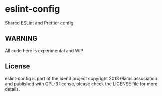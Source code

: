 # eslint-config

Shared ESLint and Prettier config

## WARNING

All code here is experimental and WIP

## License

eslint-config is part of the iden3 project copyright 2018 0kims association
and published with GPL-3 license, please check the LICENSE file for more details.
